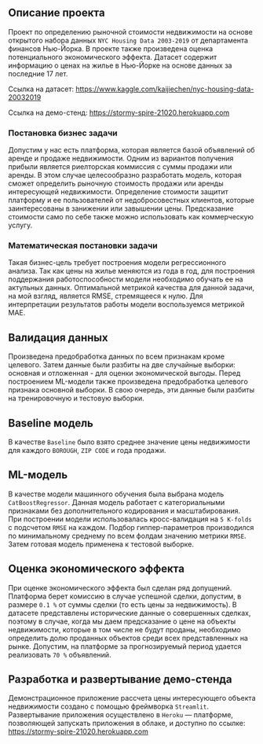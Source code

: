 ## Описание проекта

Проект по определению рыночной стоимости недвижимости на основе открытого набора данных `NYC Housing Data 2003-2019` от департамента финансов Нью-Йорка. В проекте также произведена оценка потенциального экономического эффекта. Датасет содержит информацию о ценах на жилье в Нью-Йорке на основе данных за последние 17 лет.

Ссылка на датасет: https://www.kaggle.com/kaijiechen/nyc-housing-data-20032019

Ссылка на демо-стенд: https://stormy-spire-21020.herokuapp.com

### Постановка бизнес задачи

Допустим у нас есть платформа, которая является базой объявлений об аренде и продаже недвижимости. Одним из вариантов получения прибыли является риелторская коммиссия с суммы продажи или аренды. В этом случае целесообразно разработать модель, которая сможет определить рыночную стоимость продажи или аренды интересующей недвижимости. Определение стоимости защитит платформу и ее пользователей от недобросовестных клиентов, которые заинтересованы в занижении или завышении цены. Предсказание стоимости само по себе также можно использовать как коммерческую услугу.

### Математическая постановки задачи

Такая бизнес-цель требует построения модели регрессионного анализа. Так как цены на жилье меняются из года в год, для построения поддержания работоспособности модели необходимо обучать ее на актульных данных. Оптимальной метрикой качества для данной задачи, на мой взгляд, является RMSE, стремящееся к нулю. Для интерпретации результатов работы модели воспользуемся метрикой MAE.

## Валидация данных

Произведена предобработка данных по всем признакам кроме целевого. Затем данные были разбиты на две случайные выборки: основная и отложенная - для оценки экономической выгоды. Перед построением ML-модели также произведена предобработка целевого признака основной выборки. В свою очередь, эти данные были разбиты на тренировочную и тестовую выборки.
## Baseline модель

В качестве `Baseline` было взято среднее значение цены недвижимости для каждого `BOROUGH`, `ZIP CODE` и годa продажи.

## ML-модель

В качестве модели машинного обучения была выбрана модель `CatBoostRegressor`. Данная модель работает с категориальными признаками без дополнительного кодирования и масштабирования. При построении модели использовалась кросс-валидация на `5 K-folds` с подсчетом `RMSE` на каждом. Подбор гиппер-параметров производился по минимальному среднему по всем фолдам значению метрики `RMSE`. Затем готовая модель применена к тестовой выборке.

## Оценка экономического эффекта

При оценке экономического эффекта был сделан ряд допущений. Платформа берет комиссию в случае успешной сделки, допустим, в размере `0.1 %` от суммы сделки (то есть цены за недвижимость). В датасете представлены исторические данные о совершенных сделках, поэтому в случае, когда мы даем предсказание о цене на объекты недвижимости, которые в том числе не будут проданы, необходимо определить долю проданных объектов среди всех представленных на рынке. Допустим, на платформе за прогнозируемый период удается реализовать `70 %` объявлений.

## Разработка и развертывание демо-стенда

Демонстрационное приложение рассчета цены интересующего объекта недвижимости создано с помощью фреймворка `Streamlit`. Развертывание приложения осуществлено в `Heroku` — платформе, позволяющей запускать приложения в облаке, и доступно по ссылке: https://stormy-spire-21020.herokuapp.com
